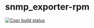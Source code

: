# snmp_exporter-rpm

[![Copr build status](https://copr.fedorainfracloud.org/coprs/codyrobertson/Prometheus/package/snmp_exporter/status_image/last_build.png)](https://copr.fedorainfracloud.org/coprs/codyrobertson/Prometheus/package/snmp_exporter/)
